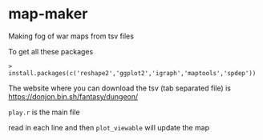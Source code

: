 # map-maker
Making fog of war maps from tsv files

To get all these packages

`> install.packages(c('reshape2','ggplot2','igraph','maptools','spdep'))`

The website where you can download the tsv (tab separated file) is
https://donjon.bin.sh/fantasy/dungeon/

`play.r` is the main file

read in each line and then `plot_viewable` will update the map
